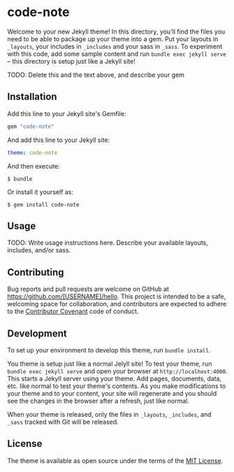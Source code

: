 # code-note

Welcome to your new Jekyll theme! In this directory, you'll find the files you need to be able to package up your theme into a gem. Put your layouts in `_layouts`, your includes in `_includes` and your sass in `_sass`. To experiment with this code, add some sample content and run `bundle exec jekyll serve` – this directory is setup just like a Jekyll site!

TODO: Delete this and the text above, and describe your gem

## Installation

Add this line to your Jekyll site's Gemfile:

```ruby
gem "code-note"
```

And add this line to your Jekyll site:

```yaml
theme: code-note
```

And then execute:

    $ bundle

Or install it yourself as:

    $ gem install code-note

## Usage

TODO: Write usage instructions here. Describe your available layouts, includes, and/or sass.

## Contributing

Bug reports and pull requests are welcome on GitHub at https://github.com/[USERNAME]/hello. This project is intended to be a safe, welcoming space for collaboration, and contributors are expected to adhere to the [Contributor Covenant](http://contributor-covenant.org) code of conduct.

## Development

To set up your environment to develop this theme, run `bundle install`.

You theme is setup just like a normal Jelyll site! To test your theme, run `bundle exec jekyll serve` and open your browser at `http://localhost:4000`. This starts a Jekyll server using your theme. Add pages, documents, data, etc. like normal to test your theme's contents. As you make modifications to your theme and to your content, your site will regenerate and you should see the changes in the browser after a refresh, just like normal.

When your theme is released, only the files in `_layouts`, `_includes`, and `_sass` tracked with Git will be released.

## License

The theme is available as open source under the terms of the [MIT License](http://opensource.org/licenses/MIT).

